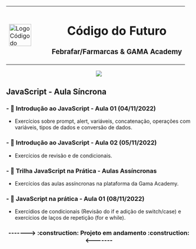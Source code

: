 <table align="center">
<td width=100px style="border:none"><img src="https://codigodofuturo.corporate.gama.academy/wp-content/uploads/sites/41/2022/08/codigo-do-futuro-Favicon-150x150.png" alt="Logo Código do Futuro" width="60" height="60">
</td>
<td border: none><h1 align="center">Código do Futuro</h1><h3>Febrafar/Farmarcas & GAMA Academy</h3>
</td>
</table>
<p align="center"><img src="http://img.shields.io/static/v1?label=STATUS&message=EM%20ANDAMENTO&color=GREEN&style=for-the-badge"/></p>

## JavaScript - Aula Síncrona

### - 📁 Introdução ao JavaScript - Aula 01 (04/11/2022)
* Exercícios sobre prompt, alert, variáveis, concatenação, operações com variáveis, tipos de dados e conversão de dados.

### - 📁 Introdução ao JavaScript - Aula 02 (05/11/2022)
* Exercícios de revisão e de condicionais.

### - 📁 Trilha JavaScript na Prática - Aulas Assíncronas
* Exercícios das aulas assíncronas na plataforma da Gama Academy.

### - 📁 JavaScript na prática - Aula 01 (08/11/2022)
* Exercídios de condicionais (Revisão do if e adição de switch/case) e exercícios de laços de repetição (for e while).

<h3 align="center"> -------> :construction: Projeto em andamento :construction: <------- </h3>
